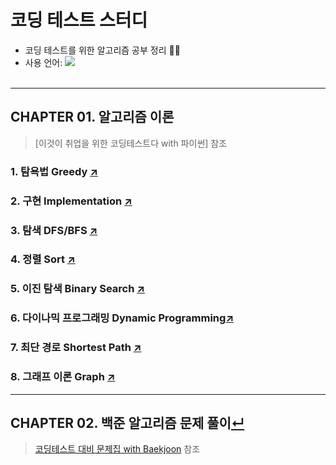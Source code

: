# 코딩 테스트 스터디 
- 코딩 테스트를 위한 알고리즘 공부 정리 👩‍💻  
- 사용 언어: <img src="https://img.shields.io/badge/Python-F3B60C?style=flat-square&logo=Python&logoColor=white"/></a> 
<br></br>
---  
## CHAPTER 01. 알고리즘 이론
> [이것이 취업을 위한 코딩테스트다 with 파이썬] 참조
### 1. 탐욕법 Greedy [↗️](https://github.com/100g-dev/Coding_Test/tree/main/Greedy)
### 2. 구현 Implementation [↗️](https://github.com/100g-dev/Coding_Test/tree/main/Implementation)
### 3. 탐색 DFS/BFS [↗️](https://github.com/100g-dev/Coding_Test/tree/main/Search)
### 4. 정렬 Sort [↗️](https://github.com/100g-dev/Coding_Test/tree/main/Sort)
### 5. 이진 탐색 Binary Search [↗️](https://github.com/100g-dev/Coding_Test/tree/main/Binary_search)
### 6. 다이나믹 프로그래밍 Dynamic Programming[↗️](https://github.com/100g-dev/Coding_Test/tree/main/Dynamic_programming)
### 7. 최단 경로 Shortest Path [↗️](https://github.com/100g-dev/Coding_Test/tree/main/Shortest_path)
### 8. 그래프 이론 Graph [↗️](https://github.com/100g-dev/Coding_Test/tree/main/Graph)
---
## CHAPTER 02. 백준 알고리즘 문제 풀이[↵](https://github.com/100g-dev/Coding_Test/tree/main/BOJ)
> [코딩테스트 대비 문제집 with Baekjoon](https://github.com/tony9402/baekjoon#%EC%BD%94%EB%94%A9%ED%85%8C%EC%8A%A4%ED%8A%B8-%EB%8C%80%EB%B9%84-%EB%AC%B8%EC%A0%9C%EC%A7%91-with-baekjoon) 참조
